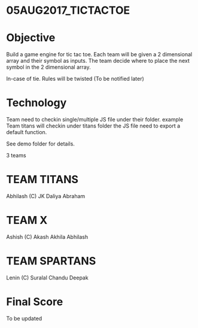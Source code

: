 # 05AUG2017_TICTACTOE

# Objective
Build a game engine for tic tac toe. Each team will be given a 2 dimensional array and their symbol as inputs. The team decide where to place the next symbol in the 2 dimensional array.

In-case of tie. Rules will be twisted (To be notified later)


# Technology
Team need to checkin single/multiple JS file under their folder. example
Team titans will checkin under titans folder
the JS file need to export a default function.

See demo folder for details.


3 teams

# TEAM TITANS
Abhilash (C)
JK
Daliya
Abraham

# TEAM X
Ashish (C)
Akash
Akhila
Abhilash

# TEAM SPARTANS
Lenin (C)
Suralal
Chandu
Deepak

# Final Score
To be updated